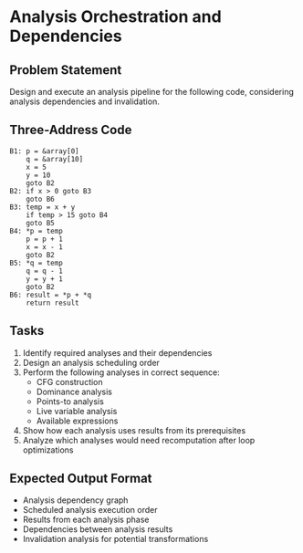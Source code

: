 # Analysis Orchestration and Dependencies

## Problem Statement
Design and execute an analysis pipeline for the following code, considering analysis dependencies and invalidation.

## Three-Address Code
```
B1: p = &array[0]
    q = &array[10]
    x = 5
    y = 10
    goto B2
B2: if x > 0 goto B3
    goto B6
B3: temp = x + y
    if temp > 15 goto B4
    goto B5
B4: *p = temp
    p = p + 1
    x = x - 1
    goto B2
B5: *q = temp
    q = q - 1
    y = y + 1
    goto B2
B6: result = *p + *q
    return result
```

## Tasks
1. Identify required analyses and their dependencies
2. Design an analysis scheduling order
3. Perform the following analyses in correct sequence:
   - CFG construction
   - Dominance analysis
   - Points-to analysis
   - Live variable analysis
   - Available expressions
4. Show how each analysis uses results from its prerequisites
5. Analyze which analyses would need recomputation after loop optimizations

## Expected Output Format
- Analysis dependency graph
- Scheduled analysis execution order
- Results from each analysis phase
- Dependencies between analysis results
- Invalidation analysis for potential transformations